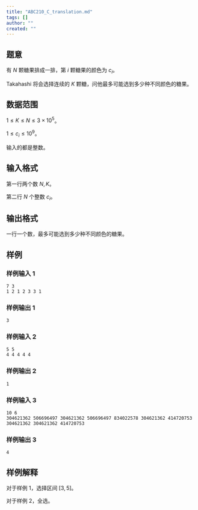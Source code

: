 ```yaml
---
title: "ABC210_C_translation.md"
tags: []
author: ""
created: ""
---
```


## 题意

有 $N$ 颗糖果排成一排，第 $i$ 颗糖果的颜色为 $c_i$。

Takahashi 将会选择连续的 $K$ 颗糖，问他最多可能选到多少种不同颜色的糖果。

## 数据范围

$1\le K\le N\le 3\times 10^5$。

$1\le c_i\le 10^9$。

输入的都是整数。

## 输入格式

第一行两个数 $N,K$。

第二行 $N$ 个整数 $c_i$。

## 输出格式

一行一个数，最多可能选到多少种不同颜色的糖果。

## 样例

### 样例输入 1

```
7 3
1 2 1 2 3 3 1
```

### 样例输出 1

```
3
```

### 样例输入 2

```
5 5
4 4 4 4 4
```

### 样例输出 2

```
1

```

### 样例输入 3

```
10 6
304621362 506696497 304621362 506696497 834022578 304621362 414720753 304621362 304621362 414720753
```

### 样例输出 3

```
4
```

## 样例解释

对于样例 1，选择区间 $[3,5]$。

对于样例 2，全选。

